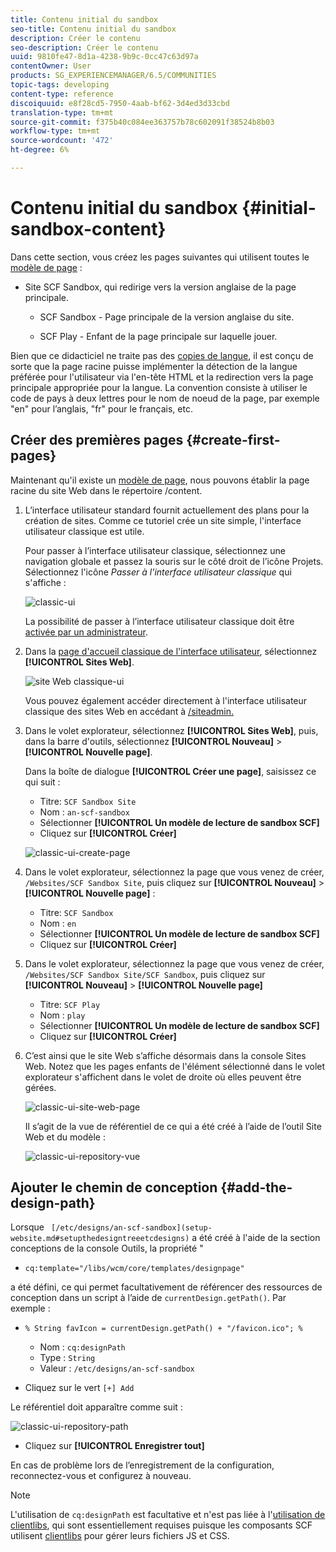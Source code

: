 ```yaml
---
title: Contenu initial du sandbox
seo-title: Contenu initial du sandbox
description: Créer le contenu
seo-description: Créer le contenu
uuid: 9810fe47-8d1a-4238-9b9c-0cc47c63d97a
contentOwner: User
products: SG_EXPERIENCEMANAGER/6.5/COMMUNITIES
topic-tags: developing
content-type: reference
discoiquuid: e8f28cd5-7950-4aab-bf62-3d4ed3d33cbd
translation-type: tm+mt
source-git-commit: f375b40c084ee363757b78c602091f38524b8b03
workflow-type: tm+mt
source-wordcount: '472'
ht-degree: 6%

---
```



# Contenu initial du sandbox {#initial-sandbox-content}

Dans cette section, vous créez les pages suivantes qui utilisent toutes le [modèle de page](initial-app.md#createthepagetemplate) :

* Site SCF Sandbox, qui redirige vers la version anglaise de la page principale.

   * SCF Sandbox - Page principale de la version anglaise du site.

   * SCF Play - Enfant de la page principale sur laquelle jouer.

Bien que ce didacticiel ne traite pas des [copies de langue](../../help/sites-administering/tc-prep.md), il est conçu de sorte que la page racine puisse implémenter la détection de la langue préférée pour l&#39;utilisateur via l&#39;en-tête HTML et la redirection vers la page principale appropriée pour la langue. La convention consiste à utiliser le code de pays à deux lettres pour le nom de noeud de la page, par exemple &quot;en&quot; pour l’anglais, &quot;fr&quot; pour le français, etc.

## Créer des premières pages {#create-first-pages}

Maintenant qu&#39;il existe un [modèle de page](initial-app.md#createthepagetemplate), nous pouvons établir la page racine du site Web dans le répertoire /content.

1. L’interface utilisateur standard fournit actuellement des plans pour la création de sites. Comme ce tutoriel crée un site simple, l&#39;interface utilisateur classique est utile.

   Pour passer à l’interface utilisateur classique, sélectionnez une navigation globale et passez la souris sur le côté droit de l’icône Projets. Sélectionnez l&#39;icône *Passer à l&#39;interface utilisateur classique* qui s&#39;affiche :

   ![classic-ui](assets/classic-ui.png)

   La possibilité de passer à l’interface utilisateur classique doit être [activée par un administrateur](../../help/sites-administering/enable-classic-ui.md).

1. Dans la [page d&#39;accueil classique de l&#39;interface utilisateur](http://localhost:4502/welcome.html), sélectionnez **[!UICONTROL Sites Web]**.

   ![site Web classique-ui](assets/classic-ui-website.png)

   Vous pouvez également accéder directement à l&#39;interface utilisateur classique des sites Web en accédant à [/siteadmin.](http://localhost:4502/siteadmin)

1. Dans le volet explorateur, sélectionnez **[!UICONTROL Sites Web]**, puis, dans la barre d&#39;outils, sélectionnez **[!UICONTROL Nouveau]** > **[!UICONTROL Nouvelle page]**.

   Dans la boîte de dialogue **[!UICONTROL Créer une page]**, saisissez ce qui suit :

   * Titre: `SCF Sandbox Site`
   * Nom : `an-scf-sandbox`
   * Sélectionner **[!UICONTROL Un modèle de lecture de sandbox SCF]**
   * Cliquez sur **[!UICONTROL Créer]**

   ![classic-ui-create-page](assets/classic-ui-create-page.png)

1. Dans le volet explorateur, sélectionnez la page que vous venez de créer, `/Websites/SCF Sandbox Site`, puis cliquez sur **[!UICONTROL Nouveau]** > **[!UICONTROL Nouvelle page]** :

   * Titre: `SCF Sandbox`
   * Nom : `en`
   * Sélectionner **[!UICONTROL Un modèle de lecture de sandbox SCF]**
   * Cliquez sur **[!UICONTROL Créer]**

1. Dans le volet explorateur, sélectionnez la page que vous venez de créer, `/Websites/SCF Sandbox Site/SCF Sandbox`, puis cliquez sur **[!UICONTROL Nouveau]** > **[!UICONTROL Nouvelle page]**

   * Titre: `SCF Play`
   * Nom : `play`
   * Sélectionner **[!UICONTROL Un modèle de lecture de sandbox SCF]**
   * Cliquez sur **[!UICONTROL Créer]**

1. C’est ainsi que le site Web s’affiche désormais dans la console Sites Web. Notez que les pages enfants de l&#39;élément sélectionné dans le volet explorateur s&#39;affichent dans le volet de droite où elles peuvent être gérées.

   ![classic-ui-site-web-page](assets/classic-ui-website-page.png)

   Il s’agit de la vue de référentiel de ce qui a été créé à l’aide de l’outil Site Web et du modèle :

   ![classic-ui-repository-vue](assets/classic-ui-repository-view.png)

## Ajouter le chemin de conception {#add-the-design-path}

Lorsque ` [/etc/designs/an-scf-sandbox](setup-website.md#setupthedesigntreeetcdesigns)` a été créé à l&#39;aide de la section conceptions de la console Outils, la propriété &quot;

* `cq:template="/libs/wcm/core/templates/designpage"`

a été défini, ce qui permet facultativement de référencer des ressources de conception dans un script à l’aide de `currentDesign.getPath()`. Par exemple :

* `% String favIcon = currentDesign.getPath() + "/favicon.ico"; %`


   * Nom : `cq:designPath`
   * Type : `String`
   * Valeur : `/etc/designs/an-scf-sandbox`

* Cliquez sur le vert `[+] Add`

Le référentiel doit apparaître comme suit :

![classic-ui-repository-path](assets/classic-ui-repository-path.png)

* Cliquez sur **[!UICONTROL Enregistrer tout]**

En cas de problème lors de l’enregistrement de la configuration, reconnectez-vous et configurez à nouveau.

>[!NOTE]
>
>L&#39;utilisation de `cq:designPath` est facultative et n&#39;est pas liée à l&#39;[utilisation de clientlibs](develop-app.md#includeclientlibsintemplate), qui sont essentiellement requises puisque les composants SCF utilisent [clientlibs](client-customize.md#clientlibs-for-scf) pour gérer leurs fichiers JS et CSS.
